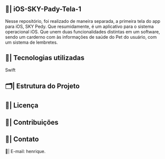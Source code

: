 ## 📲| iOS-SKY-Pady-Tela-1

  Nesse repositório, foi realizado de maneira separada, a primeira tela do app para iOS, SKY Pedy. Que resumidamente, é um aplicativo para o sistema operacional iOS. Que unem duas funcionalidades distintas em um software, sendo um carderno com às informações de saúde do Pet do usuário, com um sistema de lembretes. 

  ## 👾| Tecnologias utilizadas

   Swift

  ## 🗂️| Estrutura do Projeto


  ## 📑| Licença


  ## 👥| Contribuições

  ## 📧| Contato

  📩| E-mail: henrique.
